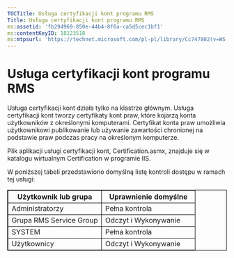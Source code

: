 ```yaml
---
TOCTitle: Usługa certyfikacji kont programu RMS
Title: Usługa certyfikacji kont programu RMS
ms:assetid: 'fb294969-850e-44b4-8f6a-ca5d5cec1bf1'
ms:contentKeyID: 18123518
ms:mtpsurl: 'https://technet.microsoft.com/pl-pl/library/Cc747802(v=WS.10)'
---
```


Usługa certyfikacji kont programu RMS
=====================================

Usługa certyfikacji kont działa tylko na klastrze głównym. Usługa certyfikacji kont tworzy certyfikaty kont praw, które kojarzą konta użytkowników z określonymi komputerami. Certyfikat konta praw umożliwia użytkownikowi publikowanie lub używanie zawartości chronionej na podstawie praw podczas pracy na określonym komputerze.

Plik aplikacji usługi certyfikacji kont, Certification.asmx, znajduje się w katalogu wirtualnym Certification w programie IIS.

W poniższej tabeli przedstawiono domyślną listę kontroli dostępu w ramach tej usługi:


<p> </p>
<table style="border:1px solid black;">
<colgroup>
<col width="50%" />
<col width="50%" />
</colgroup>
<thead>
<tr class="header">
<th style="border:1px solid black;" >Użytkownik lub grupa</th>
<th style="border:1px solid black;" >Uprawnienie domyślne</th>
</tr>
</thead>
<tbody>
<tr class="odd">
<td style="border:1px solid black;">Administratorzy</td>
<td style="border:1px solid black;">Pełna kontrola</td>
</tr>
<tr class="even">
<td style="border:1px solid black;">Grupa RMS Service Group</td>
<td style="border:1px solid black;">Odczyt i Wykonywanie</td>
</tr>
<tr class="odd">
<td style="border:1px solid black;">SYSTEM</td>
<td style="border:1px solid black;">Pełna kontrola</td>
</tr>
<tr class="even">
<td style="border:1px solid black;">Użytkownicy</td>
<td style="border:1px solid black;">Odczyt i Wykonywanie</td>
</tr>
</tbody>
</table>
